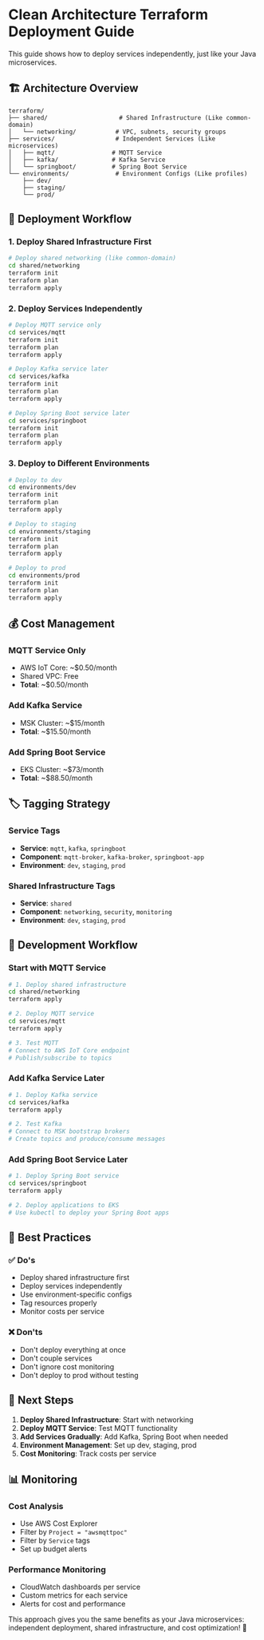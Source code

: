 # Clean Architecture Terraform Deployment Guide

This guide shows how to deploy services independently, just like your Java microservices.

## 🏗️ **Architecture Overview**

```
terraform/
├── shared/                    # Shared Infrastructure (Like common-domain)
│   └── networking/           # VPC, subnets, security groups
├── services/                 # Independent Services (Like microservices)
│   ├── mqtt/                # MQTT Service
│   ├── kafka/               # Kafka Service
│   └── springboot/          # Spring Boot Service
└── environments/             # Environment Configs (Like profiles)
    ├── dev/
    ├── staging/
    └── prod/
```

## 🚀 **Deployment Workflow**

### **1. Deploy Shared Infrastructure First**
```bash
# Deploy shared networking (like common-domain)
cd shared/networking
terraform init
terraform plan
terraform apply
```

### **2. Deploy Services Independently**
```bash
# Deploy MQTT service only
cd services/mqtt
terraform init
terraform plan
terraform apply

# Deploy Kafka service later
cd services/kafka
terraform init
terraform plan
terraform apply

# Deploy Spring Boot service later
cd services/springboot
terraform init
terraform plan
terraform apply
```

### **3. Deploy to Different Environments**
```bash
# Deploy to dev
cd environments/dev
terraform init
terraform plan
terraform apply

# Deploy to staging
cd environments/staging
terraform init
terraform plan
terraform apply

# Deploy to prod
cd environments/prod
terraform init
terraform plan
terraform apply
```

## 💰 **Cost Management**

### **MQTT Service Only**
- AWS IoT Core: ~$0.50/month
- Shared VPC: Free
- **Total**: ~$0.50/month

### **Add Kafka Service**
- MSK Cluster: ~$15/month
- **Total**: ~$15.50/month

### **Add Spring Boot Service**
- EKS Cluster: ~$73/month
- **Total**: ~$88.50/month

## 🏷️ **Tagging Strategy**

### **Service Tags**
- **Service**: `mqtt`, `kafka`, `springboot`
- **Component**: `mqtt-broker`, `kafka-broker`, `springboot-app`
- **Environment**: `dev`, `staging`, `prod`

### **Shared Infrastructure Tags**
- **Service**: `shared`
- **Component**: `networking`, `security`, `monitoring`
- **Environment**: `dev`, `staging`, `prod`

## 🔧 **Development Workflow**

### **Start with MQTT Service**
```bash
# 1. Deploy shared infrastructure
cd shared/networking
terraform apply

# 2. Deploy MQTT service
cd services/mqtt
terraform apply

# 3. Test MQTT
# Connect to AWS IoT Core endpoint
# Publish/subscribe to topics
```

### **Add Kafka Service Later**
```bash
# 1. Deploy Kafka service
cd services/kafka
terraform apply

# 2. Test Kafka
# Connect to MSK bootstrap brokers
# Create topics and produce/consume messages
```

### **Add Spring Boot Service Later**
```bash
# 1. Deploy Spring Boot service
cd services/springboot
terraform apply

# 2. Deploy applications to EKS
# Use kubectl to deploy your Spring Boot apps
```

## 🚨 **Best Practices**

### **✅ Do's**
- Deploy shared infrastructure first
- Deploy services independently
- Use environment-specific configs
- Tag resources properly
- Monitor costs per service

### **❌ Don'ts**
- Don't deploy everything at once
- Don't couple services
- Don't ignore cost monitoring
- Don't deploy to prod without testing

## 🎯 **Next Steps**

1. **Deploy Shared Infrastructure**: Start with networking
2. **Deploy MQTT Service**: Test MQTT functionality
3. **Add Services Gradually**: Add Kafka, Spring Boot when needed
4. **Environment Management**: Set up dev, staging, prod
5. **Cost Monitoring**: Track costs per service

## 📊 **Monitoring**

### **Cost Analysis**
- Use AWS Cost Explorer
- Filter by `Project = "awsmqttpoc"`
- Filter by `Service` tags
- Set up budget alerts

### **Performance Monitoring**
- CloudWatch dashboards per service
- Custom metrics for each service
- Alerts for cost and performance

This approach gives you the same benefits as your Java microservices: independent deployment, shared infrastructure, and cost optimization! 🎉




